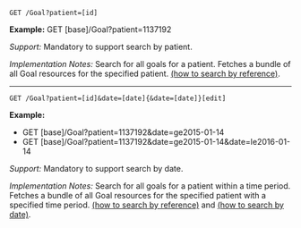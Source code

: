 
`GET /Goal?patient=[id]`

**Example:** GET [base]/Goal?patient=1137192

*Support:* Mandatory to support search by patient.

*Implementation Notes:* Search for all goals for a patient. Fetches a bundle of all Goal resources for the specified patient. [(how to search by reference)].


-----------

`GET /Goal?patient=[id]&date=[date]{&date=[date]}[edit]`

**Example:**

- GET [base]/Goal?patient=1137192&date=ge2015-01-14
- GET [base]/Goal?patient=1137192&date=ge2015-01-14&date=le2016-01-14

*Support:* Mandatory to support search by date.

*Implementation Notes:* Search for all goals for a patient within a time period. Fetches a bundle of all Goal resources for the specified patient with a specified time period. [(how to search by reference)] and [(how to search by date)].


  [(how to search by reference)]: http://hl7.org/fhir/STU3/search.html#reference
  [(how to search by token)]: http://hl7.org/fhir/STU3/search.html#token
  [Composite Search Parameters]: http://hl7.org/fhir/STU3/search.html#combining
  [(how to search by date)]: http://hl7.org/fhir/STU3/search.html#date
